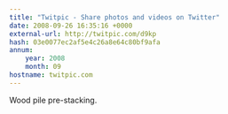 ```yaml
---
title: "Twitpic - Share photos and videos on Twitter"
date: 2008-09-26 16:35:16 +0000
external-url: http://twitpic.com/d9kp
hash: 03e0077ec2af5e4c26a8e64c80bf9afa
annum:
    year: 2008
    month: 09
hostname: twitpic.com
---
```


Wood pile pre-stacking. 
